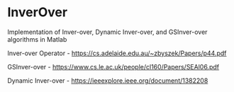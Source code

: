 # InverOver
Implementation of Inver-over, Dynamic Inver-over, and GSInver-over algorithms in Matlab

Inver-over Operator - https://cs.adelaide.edu.au/~zbyszek/Papers/p44.pdf

GSInver-over - https://www.cs.le.ac.uk/people/cl160/Papers/SEAl06.pdf

Dynamic Inver-over - https://ieeexplore.ieee.org/document/1382208
